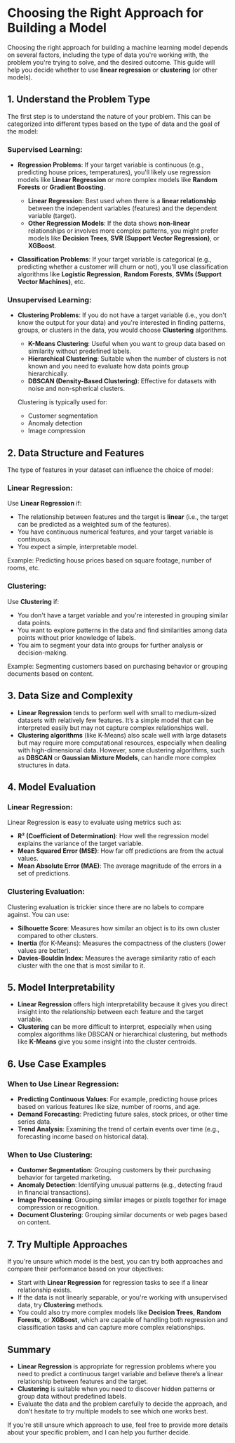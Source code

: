 # Choosing the Right Approach for Building a Model

Choosing the right approach for building a machine learning model depends on several factors, including the type of data you're working with, the problem you're trying to solve, and the desired outcome. This guide will help you decide whether to use **linear regression** or **clustering** (or other models).

## 1. Understand the Problem Type

The first step is to understand the nature of your problem. This can be categorized into different types based on the type of data and the goal of the model:

### Supervised Learning:
- **Regression Problems**: If your target variable is continuous (e.g., predicting house prices, temperatures), you'll likely use regression models like **Linear Regression** or more complex models like **Random Forests** or **Gradient Boosting**.
  - **Linear Regression**: Best used when there is a **linear relationship** between the independent variables (features) and the dependent variable (target).
  - **Other Regression Models**: If the data shows **non-linear** relationships or involves more complex patterns, you might prefer models like **Decision Trees**, **SVR (Support Vector Regression)**, or **XGBoost**.

- **Classification Problems**: If your target variable is categorical (e.g., predicting whether a customer will churn or not), you’ll use classification algorithms like **Logistic Regression**, **Random Forests**, **SVMs (Support Vector Machines)**, etc.

### Unsupervised Learning:
- **Clustering Problems**: If you do not have a target variable (i.e., you don't know the output for your data) and you're interested in finding patterns, groups, or clusters in the data, you would choose **Clustering** algorithms.
  - **K-Means Clustering**: Useful when you want to group data based on similarity without predefined labels.
  - **Hierarchical Clustering**: Suitable when the number of clusters is not known and you need to evaluate how data points group hierarchically.
  - **DBSCAN (Density-Based Clustering)**: Effective for datasets with noise and non-spherical clusters.
  
  Clustering is typically used for:
  - Customer segmentation
  - Anomaly detection
  - Image compression

## 2. Data Structure and Features

The type of features in your dataset can influence the choice of model:

### Linear Regression:
Use **Linear Regression** if:
- The relationship between features and the target is **linear** (i.e., the target can be predicted as a weighted sum of the features).
- You have continuous numerical features, and your target variable is continuous.
- You expect a simple, interpretable model.

Example: Predicting house prices based on square footage, number of rooms, etc.

### Clustering:
Use **Clustering** if:
- You don't have a target variable and you're interested in grouping similar data points.
- You want to explore patterns in the data and find similarities among data points without prior knowledge of labels.
- You aim to segment your data into groups for further analysis or decision-making.

Example: Segmenting customers based on purchasing behavior or grouping documents based on content.

## 3. Data Size and Complexity

- **Linear Regression** tends to perform well with small to medium-sized datasets with relatively few features. It’s a simple model that can be interpreted easily but may not capture complex relationships well.
- **Clustering algorithms** (like K-Means) also scale well with large datasets but may require more computational resources, especially when dealing with high-dimensional data. However, some clustering algorithms, such as **DBSCAN** or **Gaussian Mixture Models**, can handle more complex structures in data.

## 4. Model Evaluation

### Linear Regression:
Linear Regression is easy to evaluate using metrics such as:
- **R² (Coefficient of Determination)**: How well the regression model explains the variance of the target variable.
- **Mean Squared Error (MSE)**: How far off predictions are from the actual values.
- **Mean Absolute Error (MAE)**: The average magnitude of the errors in a set of predictions.

### Clustering Evaluation:
Clustering evaluation is trickier since there are no labels to compare against. You can use:
- **Silhouette Score**: Measures how similar an object is to its own cluster compared to other clusters.
- **Inertia** (for K-Means): Measures the compactness of the clusters (lower values are better).
- **Davies-Bouldin Index**: Measures the average similarity ratio of each cluster with the one that is most similar to it.

## 5. Model Interpretability

- **Linear Regression** offers high interpretability because it gives you direct insight into the relationship between each feature and the target variable.
- **Clustering** can be more difficult to interpret, especially when using complex algorithms like DBSCAN or hierarchical clustering, but methods like **K-Means** give you some insight into the cluster centroids.

## 6. Use Case Examples

### When to Use Linear Regression:
- **Predicting Continuous Values**: For example, predicting house prices based on various features like size, number of rooms, and age.
- **Demand Forecasting**: Predicting future sales, stock prices, or other time series data.
- **Trend Analysis**: Examining the trend of certain events over time (e.g., forecasting income based on historical data).

### When to Use Clustering:
- **Customer Segmentation**: Grouping customers by their purchasing behavior for targeted marketing.
- **Anomaly Detection**: Identifying unusual patterns (e.g., detecting fraud in financial transactions).
- **Image Processing**: Grouping similar images or pixels together for image compression or recognition.
- **Document Clustering**: Grouping similar documents or web pages based on content.

## 7. Try Multiple Approaches

If you're unsure which model is the best, you can try both approaches and compare their performance based on your objectives:
- Start with **Linear Regression** for regression tasks to see if a linear relationship exists.
- If the data is not linearly separable, or you're working with unsupervised data, try **Clustering** methods.
- You could also try more complex models like **Decision Trees**, **Random Forests**, or **XGBoost**, which are capable of handling both regression and classification tasks and can capture more complex relationships.

## Summary

- **Linear Regression** is appropriate for regression problems where you need to predict a continuous target variable and believe there’s a linear relationship between features and the target.
- **Clustering** is suitable when you need to discover hidden patterns or group data without predefined labels.
- Evaluate the data and the problem carefully to decide the approach, and don’t hesitate to try multiple models to see which one works best.

If you're still unsure which approach to use, feel free to provide more details about your specific problem, and I can help you further decide.
